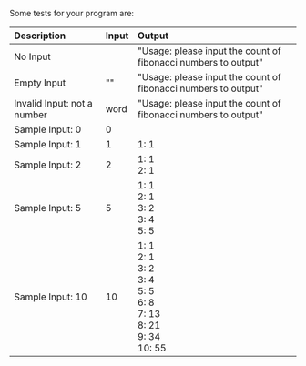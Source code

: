 Some tests for your program are:

| Description | Input | Output |
| :---------- | :---- | :----- |
| No Input                    |      | "Usage: please input the count of fibonacci numbers to output" |
| Empty Input                 | ""   | "Usage: please input the count of fibonacci numbers to output" |
| Invalid Input: not a number | word | "Usage: please input the count of fibonacci numbers to output" |
| Sample Input: 0  | 0  | |
| Sample Input: 1  | 1  | 1: 1 |
| Sample Input: 2  | 2  | 1: 1<br />2: 1 |
| Sample Input: 5  | 5  | 1: 1<br />2: 1<br />3: 2<br />3: 4<br />5: 5 |
| Sample Input: 10 | 10 | 1: 1<br />2: 1<br />3: 2<br />3: 4<br />5: 5<br />6: 8<br />7: 13<br />8: 21<br />9: 34<br />10: 55 |
